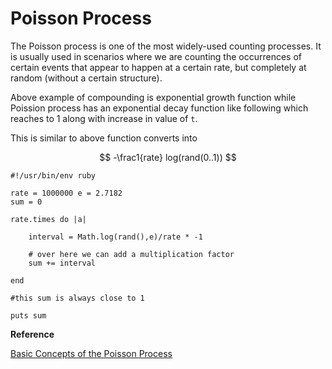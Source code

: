 # Poisson Process

The Poisson process is one of the most widely-used counting processes. It is usually used in scenarios where we are counting the occurrences of certain events that appear to happen at a certain rate, but completely at random (without a certain structure).

Above example of compounding is exponential growth function while Poission process has an exponential decay function like following which reaches to 1 along with increase in value of `t`.

This is similar to above function converts into

$$
-\frac1{rate} log(rand(0..1))
$$

```
#!/usr/bin/env ruby

rate = 1000000 e = 2.7182
sum = 0

rate.times do |a|

    interval = Math.log(rand(),e)/rate * -1

    # over here we can add a multiplication factor
    sum += interval

end

#this sum is always close to 1

puts sum
```

**Reference**&#x20;

[Basic Concepts of the Poisson Process](https://www.probabilitycourse.com/chapter11/11\_1\_2\_basic\_concepts\_of\_the\_poisson\_process.php)
